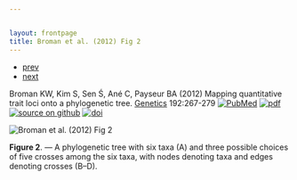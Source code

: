 ```yaml
---


layout: frontpage
title: Broman et al. (2012) Fig 2
---
```

<div class="navbar">
  <div class="navbar-inner">
      <ul class="nav">
          <li><a href="phyloqtl_fig6.html">prev</a></li>
          <li><a href="rigenome_fig2.html">next</a></li>
      </ul>
  </div>
</div>

Broman KW, Kim S, Sen &#346;, An&eacute; C, Payseur BA (2012) Mapping
quantitative trait loci onto a phylogenetic tree.  [Genetics](https://academic.oup.com/genetics)
192:267-279
[![PubMed](../icons16/pubmed-icon.png)](https://www.ncbi.nlm.nih.gov/pubmed/22745229)
[![pdf](../icons16/pdf-icon.png)](https://academic.oup.com/genetics/article-pdf/192/1/267/37822692/genetics0267.pdf)
[![source on github](../icons16/github-icon.png)](https://github.com/kbroman/phyloQTLpaper)
[![doi](../icons16/doi-icon.png)](https://doi.org/10.1534/genetics.112.142448)

![Broman et al. (2012) Fig 2](../bigpublpics/phyloqtl_fig2_lg.png)

**Figure 2**. &mdash; A phylogenetic tree with six taxa (A) and three possible
choices of five crosses among the six taxa, with nodes denoting taxa
and edges denoting crosses (B&ndash;D).
